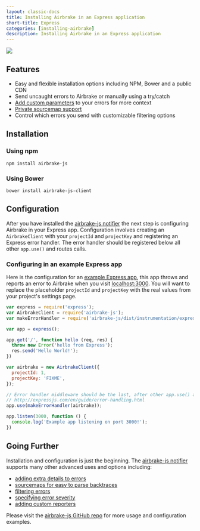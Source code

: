 ```yaml
---
layout: classic-docs
title: Installing Airbrake in an Express application
short-title: Express
categories: [installing-airbrake]
description: Installing Airbrake in an Express application
---
```


![](https://s3.amazonaws.com/document-resources/jsbrakeman.png)

## Features

- Easy and flexible installation options including NPM, Bower and a public CDN
- Send uncaught errors to Airbrake or manually using a try/catch
- [Add custom parameters](https://github.com/airbrake/airbrake-js#filtering-errors) to your errors for more context
- [Private sourcemap support](/docs/installing-airbrake/private-sourcemaps)
- Control which errors you send with customizable filtering options

## Installation

### Using npm

```
npm install airbrake-js
```

### Using Bower

```
bower install airbrake-js-client
```

## Configuration

After you have installed the [airbrake-js notifier](https://github.com/airbrake/airbrake-js)
the next step is configuring Airbrake in your Express app.  Configuration
involves creating an `AirbrakeClient` with your `projectId` and `projectKey` and
registering an Express error handler. The error handler should be registered
below all other `app.use()` and routes calls.

### Configuring in an example Express app
Here is the configuration for an
[example Express app](https://github.com/airbrake/airbrake-js/tree/master/examples/express),
this app throws and reports an error to Airbrake when you visit
 [localhost:3000](http://localhost:3000). You will want to replace the
placeholder `projectId` and `projectKey` with the real values from your
project's settings page.

```js
var express = require('express');
var AirbrakeClient = require('airbrake-js');
var makeErrorHandler = require('airbrake-js/dist/instrumentation/express');

var app = express();

app.get('/', function hello (req, res) {
  throw new Error('hello from Express');
  res.send('Hello World!');
})

var airbrake = new AirbrakeClient({
  projectId: 1,
  projectKey: 'FIXME',
});

// Error handler middleware should be the last, after other app.use() and routes calls.
// http://expressjs.com/en/guide/error-handling.html
app.use(makeErrorHandler(airbrake));

app.listen(3000, function () {
  console.log('Example app listening on port 3000!');
})
```

## Going Further

Installation and configuration is just the beginning. The [airbrake-js
notifier](https://github.com/airbrake/airbrake-js) supports many other advanced uses and options including:

- [adding extra details to errors](https://github.com/airbrake/airbrake-js#notice-annotations)
- [sourcemaps for easy to parse backtraces](https://github.com/airbrake/airbrake-js#source-map)
- [filtering errors](https://github.com/airbrake/airbrake-js#filtering-errors)
- [specifying error severity](https://github.com/airbrake/airbrake-js#severity)
- [adding custom reporters](https://github.com/airbrake/airbrake-js#custom-reporters)

Please visit the [airbrake-js GitHub repo](https://github.com/airbrake/airbrake-js)
for more usage and configuration examples.
